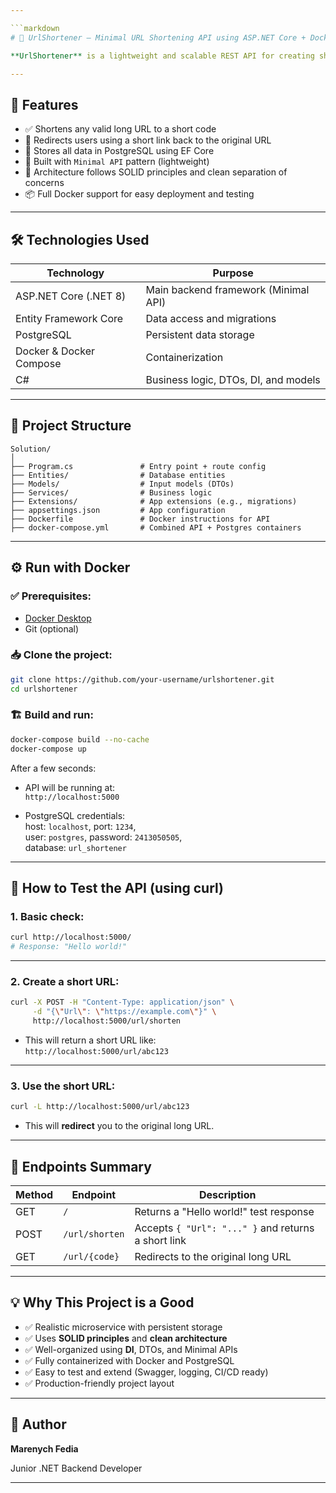 ```yaml
---

```markdown
# 🔗 UrlShortener — Minimal URL Shortening API using ASP.NET Core + Docker + PostgreSQL

**UrlShortener** is a lightweight and scalable REST API for creating short links from long URLs. It's built with **ASP.NET Core (.NET 8)** following clean architecture principles like **SOLID**, **Dependency Injection**, and uses **Entity Framework Core** with a **PostgreSQL** database. The project is fully containerized using **Docker Compose**, making it easy to run anywhere.

---
```


## 🚀 Features

- ✅ Shortens any valid long URL to a short code
- 🔁 Redirects users using a short link back to the original URL
- 💾 Stores all data in PostgreSQL using EF Core
- 🔧 Built with `Minimal API` pattern (lightweight)
- 🧱 Architecture follows SOLID principles and clean separation of concerns
- 📦 Full Docker support for easy deployment and testing

---

## 🛠️ Technologies Used

| Technology            | Purpose                              |
|-----------------------|---------------------------------------|
| ASP.NET Core (.NET 8) | Main backend framework (Minimal API) |
| Entity Framework Core | Data access and migrations            |
| PostgreSQL            | Persistent data storage               |
| Docker & Docker Compose | Containerization                     |
| C#                    | Business logic, DTOs, DI, and models |

---

## 📁 Project Structure

```
Solution/
│
├── Program.cs               # Entry point + route config
├── Entities/                # Database entities
├── Models/                  # Input models (DTOs)
├── Services/                # Business logic
├── Extensions/              # App extensions (e.g., migrations)
├── appsettings.json         # App configuration
├── Dockerfile               # Docker instructions for API
├── docker-compose.yml       # Combined API + Postgres containers
```

---

## ⚙️ Run with Docker

### ✅ Prerequisites:
- [Docker Desktop](https://www.docker.com/products/docker-desktop)
- Git (optional)

### 📥 Clone the project:

```bash
git clone https://github.com/your-username/urlshortener.git
cd urlshortener
```

### 🏗️ Build and run:

```bash
docker-compose build --no-cache
docker-compose up
```

After a few seconds:

- API will be running at:  
  `http://localhost:5000`

- PostgreSQL credentials:  
  host: `localhost`, port: `1234`,  
  user: `postgres`, password: `2413050505`,  
  database: `url_shortener`

---

## 🧪 How to Test the API (using curl)

### 1. Basic check:

```bash
curl http://localhost:5000/
# Response: "Hello world!"
```

---

### 2. Create a short URL:

```bash
curl -X POST -H "Content-Type: application/json" \
     -d "{\"Url\": \"https://example.com\"}" \
     http://localhost:5000/url/shorten
```

- This will return a short URL like:  
  `http://localhost:5000/url/abc123`

---

### 3. Use the short URL:

```bash
curl -L http://localhost:5000/url/abc123
```

- This will **redirect** you to the original long URL.

---

## 🔄 Endpoints Summary

| Method | Endpoint              | Description                             |
|--------|-----------------------|-----------------------------------------|
| GET    | `/`                   | Returns a "Hello world!" test response  |
| POST   | `/url/shorten`        | Accepts `{ "Url": "..." }` and returns a short link |
| GET    | `/url/{code}`         | Redirects to the original long URL      |

---

## 💡 Why This Project is a Good

- ✅ Realistic microservice with persistent storage
- ✅ Uses **SOLID principles** and **clean architecture**
- ✅ Well-organized using **DI**, DTOs, and Minimal APIs
- ✅ Fully containerized with Docker and PostgreSQL
- ✅ Easy to test and extend (Swagger, logging, CI/CD ready)
- ✅ Production-friendly project layout

---

## 👤 Author

**Marenych Fedia**  

Junior .NET Backend Developer

---
```
